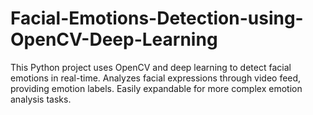 # Facial-Emotions-Detection-using-OpenCV-Deep-Learning
This Python project uses OpenCV and deep learning to detect facial emotions in real-time. Analyzes facial expressions through video feed, providing emotion labels. Easily expandable for more complex emotion analysis tasks.
